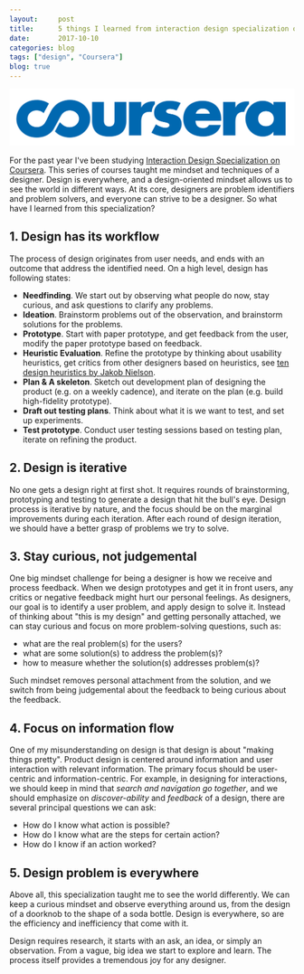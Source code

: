```yaml
---
layout:     post
title:      5 things I learned from interaction design specialization on Coursera
date:       2017-10-10
categories: blog
tags: ["design", "Coursera"]
blog: true
---
```


![coursera.png](/images/coursera.png)

For the past year I've been studying [Interaction Design Specialization on Coursera](https://www.coursera.org/specializations/interaction-design). This series of courses taught me mindset and techniques of a designer. Design is everywhere, and a design-oriented mindset allows us to see the world in different ways. At its core, designers are problem identifiers and problem solvers, and everyone can strive to be a designer. So what have I learned from this specialization?

## 1. Design has its workflow

The process of design originates from user needs, and ends with an outcome that address the identified need. On a high level, design has following states:

- **Needfinding**. We start out by observing what people do now, stay curious, and ask questions to clarify any problems.
- **Ideation**. Brainstorm problems out of the observation, and brainstorm solutions for the problems.
- **Prototype**. Start with paper prototype, and get feedback from the user, modify the paper prototype based on feedback.
- **Heuristic Evaluation**. Refine the prototype by thinking about usability heuristics, get critics from other designers based on heuristics, see [ten design heuristics by Jakob Nielson](https://www.nngroup.com/articles/ten-usability-heuristics/).
- **Plan & A skeleton**. Sketch out development plan of designing the product (e.g. on a weekly cadence), and iterate on the plan (e.g. build high-fidelity prototype).
- **Draft out testing plans**. Think about what it is we want to test, and set up experiments.
- **Test prototype**. Conduct user testing sessions based on testing plan, iterate on refining the product.

## 2. Design is iterative

No one gets a design right at first shot. It requires rounds of brainstorming, prototyping and testing to generate a design that hit the bull's eye. Design process is iterative by nature, and the focus should be on the marginal improvements during each iteration. After each round of design iteration, we should have a better grasp of problems we try to solve.

## 3. Stay curious, not judgemental

One big mindset challenge for being a designer is how we receive and process feedback. When we design prototypes and get it in front users, any critics or negative feedback might hurt our personal feelings. As designers, our goal is to identify a user problem, and apply design to solve it. Instead of thinking about "this is my design" and getting personally attached, we can stay curious and focus on more problem-solving questions, such as:

  - what are the real problem(s) for the users?
  - what are some solution(s) to address the problem(s)?
  - how to measure whether the solution(s) addresses problem(s)?

Such mindset removes personal attachment from the solution, and we switch from being judgemental about the feedback to being curious about the feedback.

## 4. Focus on information flow

One of my misunderstanding on design is that design is about "making things pretty". Product design is centered around information and user interaction with relevant information. The primary focus should be user-centric and information-centric. For example, in designing for interactions, we should keep in mind that *search and navigation go together*, and we should emphasize on *discover-ability* and *feedback* of a design, there are several principal questions we can ask:

  - How do I know what action is possible?
  - How do I know what are the steps for certain action?
  - How do I know if an action worked?

## 5. Design problem is everywhere

Above all, this specialization taught me to see the world differently. We can keep a curious mindset and observe everything around us, from the design of a doorknob to the shape of a soda bottle. Design is everywhere, so are the efficiency and inefficiency that come with it.

Design requires research, it starts with an ask, an idea, or simply an observation. From a vague, big idea we start to explore and learn. The process itself provides a tremendous joy for any designer.